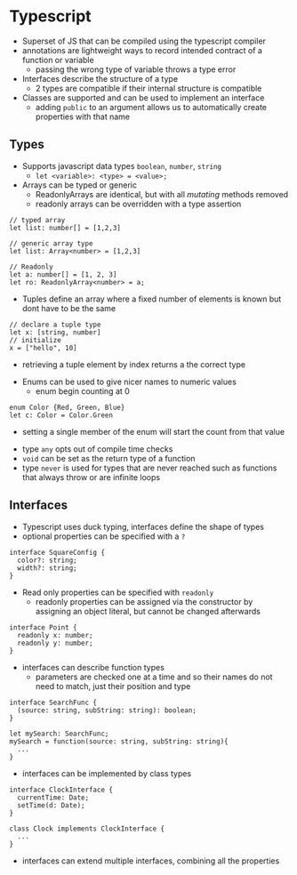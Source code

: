 # Typescript
* Superset of JS that can be compiled using the typescript compiler
* annotations are lightweight ways to record intended contract of a function or variable
  - passing the wrong type of variable throws a type error
* Interfaces describe the structure of a type
  - 2 types are compatible if their internal structure is compatible
* Classes are supported and can be used to implement an interface
  - adding `public` to an argument allows us to automatically create properties with that name

## Types
* Supports javascript data types `boolean`, `number`, `string`
  - `let <variable>: <type> = <value>;`
* Arrays can be typed or generic
  - ReadonlyArrays are identical, but with all *mutating* methods removed
  - readonly arrays can be overridden with a type assertion
```
// typed array
let list: number[] = [1,2,3]

// generic array type
let list: Array<number> = [1,2,3]

// Readonly
let a: number[] = [1, 2, 3]
let ro: ReadonlyArray<number> = a;
```

* Tuples define an array where a fixed number of elements is known but dont have to be the same
```
// declare a tuple type
let x: [string, number]
// initialize
x = ["hello", 10]
```
  - retrieving a tuple element by index returns a the correct type
* Enums can be used to give nicer names to numeric values
  - enum begin counting at 0
```
enum Color {Red, Green, Blue}
let c: Color = Color.Green
```
  - setting a single member of the enum will start the count from that value
* type `any` opts out of compile time checks
* `void` can be set as the return type of a function
* type `never` is used for types that are never reached such as functions that always throw or are infinite loops

## Interfaces
* Typescript uses duck typing, interfaces define the shape of types
* optional properties can be specified with a `?`
```
interface SquareConfig {
  color?: string;
  width?: string;
}
```
* Read only properties can be specified with `readonly`
  - readonly properties can be assigned via the constructor by assigning an object literal, but cannot be changed afterwards
```
interface Point {
  readonly x: number;
  readonly y: number;
}
```
* interfaces can describe function types
  - parameters are checked one at a time and so their names do not need to match, just their position and type
```
interface SearchFunc {
  (source: string, subString: string): boolean;
}

let mySearch: SearchFunc;
mySearch = function(source: string, subString: string){
  ...
}
```
* interfaces can be implemented by class types
```
interface ClockInterface {
  currentTime: Date;
  setTime(d: Date);  
}

class Clock implements ClockInterface {
  ...
}
```
* interfaces can extend multiple interfaces, combining all the properties
